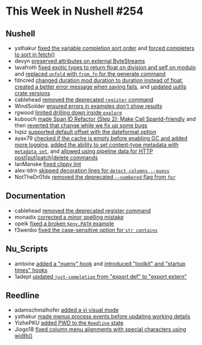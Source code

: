 # This Week in Nushell #254

## Nushell

- ysthakur [fixed the variable completion sort order](https://github.com/nushell/nushell/pull/13306) and [forced completers to sort in fetch()](https://github.com/nushell/nushell/pull/13242)
- devyn [preserved attributes on external ByteStreams](https://github.com/nushell/nushell/pull/13305)
- lavafroth [fixed exotic types to return float on division and self on modulo](https://github.com/nushell/nushell/pull/13301) and [replaced `unfold` with `from_fn` for the generate command](https://github.com/nushell/nushell/pull/13299)
- fdncred [changed duration mod duration to duration instead of float](https://github.com/nushell/nushell/pull/13300), [created a better error message when saving fails](https://github.com/nushell/nushell/pull/13290), and [updated uutils crate versions](https://github.com/nushell/nushell/pull/13285)
- cablehead [removed the deprecated `register` command](https://github.com/nushell/nushell/pull/13297)
- WindSoilder [ensured errors in examples don't show results](https://github.com/nushell/nushell/pull/13296)
- rgwood [limited drilling down inside `explore`](https://github.com/nushell/nushell/pull/13293)
- kubouch [made Span ID Refactor (Step 2): Make Call SpanId-friendly](https://github.com/nushell/nushell/pull/13268) and then [reverted that change while we fix up some bugs](https://github.com/nushell/nushell/pull/13292) 
- hqsz [supported default offset with the dateformat option](https://github.com/nushell/nushell/pull/13289)
- ayax79 [checked if the cache is empty before enabling GC and added more logging](https://github.com/nushell/nushell/pull/13286), [added the ability to set content-type metadata with `metadata set`](https://github.com/nushell/nushell/pull/13284), and [allowed using pipeline data for HTTP post|put|patch|delete commands](https://github.com/nushell/nushell/pull/13254)
- IanManske [fixed clippy lint](https://github.com/nushell/nushell/pull/13277)
- alex-tdrn [skipped decoration lines for `detect columns --guess`](https://github.com/nushell/nushell/pull/13274)
- NotTheDr01ds [removed the deprecated `--numbered` flag from `for`](https://github.com/nushell/nushell/pull/13239)

## Documentation

- cablehead [removed the deprecated register command](https://github.com/nushell/nushell.github.io/pull/1467)
- monadix [corrected a minor spelling mistake](https://github.com/nushell/nushell.github.io/pull/1466)
- opeik [fixed a broken `$env.PATH` example](https://github.com/nushell/nushell.github.io/pull/1464)
- f3wenbo [fixed the case-sensitive option for `str contains`](https://github.com/nushell/nushell.github.io/pull/1463)

## Nu_Scripts

- amtoine [added a "nuenv" hook](https://github.com/nushell/nu_scripts/pull/889) and [introduced "toolkit" and "startup times" hooks](https://github.com/nushell/nu_scripts/pull/888)
- 1adept [updated `just-completion` from "export def" to "export extern"](https://github.com/nushell/nu_scripts/pull/860)

## Reedline

- adamschmalhofer [added a vi visual mode](https://github.com/nushell/reedline/pull/800)
- ysthakur [made menus process events before updating working details](https://github.com/nushell/reedline/pull/799)
- YizhePKU [added PWD to the `Reedline` state](https://github.com/nushell/reedline/pull/796)
- Jiogo18 [fixed column menu alignments with special characters using width()](https://github.com/nushell/reedline/pull/794)
